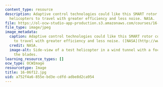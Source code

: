 ```yaml
---
content_type: resource
description: Adaptive control technologies could like this SMART rotor could allow
  helicopters to travel with greater efficiency and less noise. NASA.
file: https://ol-ocw-studio-app-production.s3.amazonaws.com/courses/16-06-principles-of-automatic-control-fall-2012/a752f4a6855ebd3ecdfdadbe8d2ca954_16-06f12.jpg
file_type: image/jpeg
image_metadata:
  caption: Adaptive control technologies could like this SMART rotor could allow helicopters
    to travel with greater efficiency and less noise. ([NASA](http://www.nasa.gov/topics/aeronautics/features/smart_rotor.html#.UwNvB0JdV6A).)
  credit: NASA.
  image-alt: Side-view of a test helicopter in a wind tunnel with a focus on one of
    the blades.
learning_resource_types: []
ocw_type: OCWImage
resourcetype: Image
title: 16-06f12.jpg
uid: a752f4a6-855e-bd3e-cdfd-adbe8d2ca954
---
```

